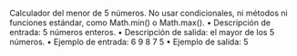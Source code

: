 Calculador del menor de 5 números. No usar condicionales, ni métodos ni funciones estándar, como
Math.min() o Math.max().
• Descripción de entrada: 5 números enteros.
• Descripción de salida: el mayor de los 5 números.
• Ejemplo de entrada:
6 9 8 7 5
• Ejemplo de salida:
5
